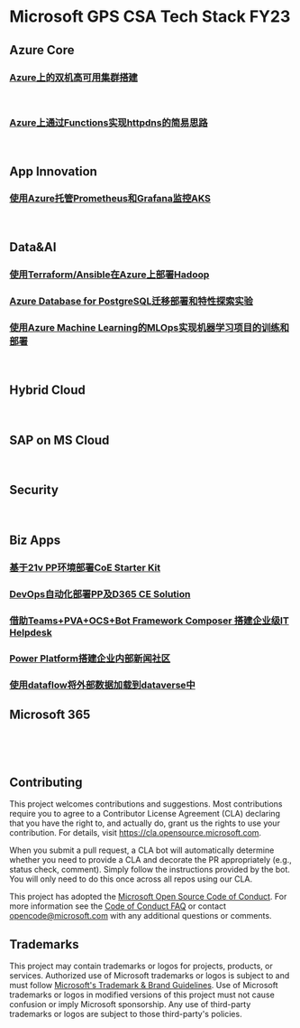 # Microsoft GPS CSA Tech Stack FY23

## Azure Core
### [Azure上的双机高可用集群搭建](./HACluster/readme.md)
&nbsp; 

### [Azure上通过Functions实现httpdns的简易思路](./AzureHttpdns/Azure上通过Functions实现httpdns的简易思路.md)
&nbsp; 

## App Innovation
### [使用Azure托管Prometheus和Grafana监控AKS](./使用Auzre托管Prometheus和Grafana监控AKS)
&nbsp; 
## Data&AI
### [使用Terraform/Ansible在Azure上部署Hadoop](https://github.com/microsoft/gps-csa-tech-stack/tree/main/HadoopWithTerraform#%E4%BD%BF%E7%94%A8terraformansible%E5%9C%A8azure%E4%B8%8A%E9%83%A8%E7%BD%B2hadoop)
### [Azure Database for PostgreSQL迁移部署和特性探索实验](./PostgresqlWorkshop/)
### [使用Azure Machine Learning的MLOps实现机器学习项目的训练和部署](https://github.com/zwang53/mlops-in-a-day)

&nbsp; 
## Hybrid Cloud
&nbsp; 
## SAP on MS Cloud
&nbsp; 
## Security
&nbsp; 
## Biz Apps
### [基于21v PP环境部署CoE Starter Kit](https://github.com/microsoft/gps-csa-tech-stack/tree/main/BizApp-Lab/PP%20COE%20Starter%20Kit%20Deployment%20in%2021V)
### [DevOps自动化部署PP及D365 CE Solution](https://github.com/microsoft/gps-csa-tech-stack/tree/main/BizApp-Lab/PP%26D365%20CE%20Solution%20Deployment%20with%20Azure%20DevOps)
### [借助Teams+PVA+OCS+Bot Framework Composer 搭建企业级IT Helpdesk](https://github.com/microsoft/gps-csa-tech-stack/tree/main/BizApp-Lab/Build%20IT%20HelpDesk%20with%20BizApp%20Platform)
### [Power Platform搭建企业内部新闻社区](https://github.com/microsoft/gps-csa-tech-stack/tree/main/BizApp-Lab/Build%20News%20Community%20with%20Power%20Platform)
### [使用dataflow将外部数据加载到dataverse中](https://github.com/ZuoXuangn/PP-dataflow)

## Microsoft 365
&nbsp; 



&nbsp; 
&nbsp; 
&nbsp; 
&nbsp; 
&nbsp; 
&nbsp; 
&nbsp; 
&nbsp; 

## Contributing

This project welcomes contributions and suggestions.  Most contributions require you to agree to a
Contributor License Agreement (CLA) declaring that you have the right to, and actually do, grant us
the rights to use your contribution. For details, visit https://cla.opensource.microsoft.com.

When you submit a pull request, a CLA bot will automatically determine whether you need to provide
a CLA and decorate the PR appropriately (e.g., status check, comment). Simply follow the instructions
provided by the bot. You will only need to do this once across all repos using our CLA.

This project has adopted the [Microsoft Open Source Code of Conduct](https://opensource.microsoft.com/codeofconduct/).
For more information see the [Code of Conduct FAQ](https://opensource.microsoft.com/codeofconduct/faq/) or
contact [opencode@microsoft.com](mailto:opencode@microsoft.com) with any additional questions or comments.

## Trademarks

This project may contain trademarks or logos for projects, products, or services. Authorized use of Microsoft 
trademarks or logos is subject to and must follow 
[Microsoft's Trademark & Brand Guidelines](https://www.microsoft.com/en-us/legal/intellectualproperty/trademarks/usage/general).
Use of Microsoft trademarks or logos in modified versions of this project must not cause confusion or imply Microsoft sponsorship.
Any use of third-party trademarks or logos are subject to those third-party's policies.
